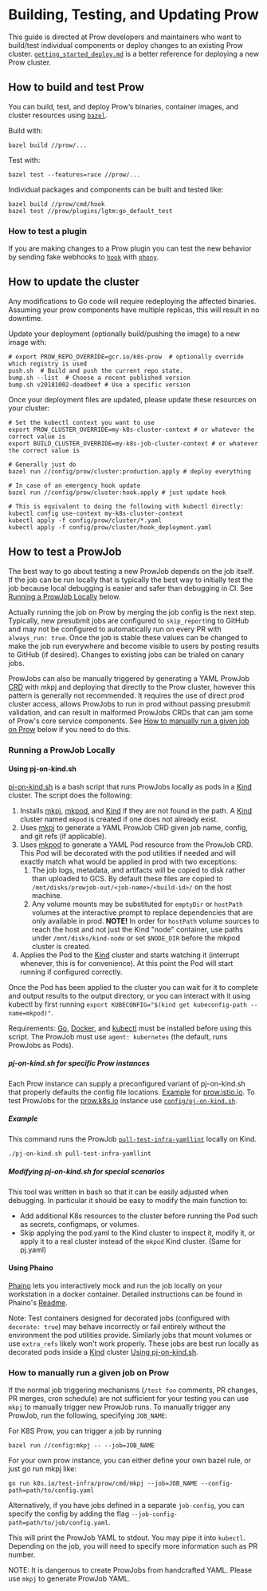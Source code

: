 # Building, Testing, and Updating Prow

This guide is directed at Prow developers and maintainers who want to build/test individual components or deploy changes to an existing Prow cluster. [`getting_started_deploy.md`](/prow/getting_started_deploy.md) is a better reference for deploying a new Prow cluster.

## How to build and test Prow

You can build, test, and deploy Prow’s binaries, container images, and cluster resources using [`bazel`](https://bazel.build).

Build with:
```shell
bazel build //prow/...
```
Test with:
```shell
bazel test --features=race //prow/...
```
Individual packages and components can be built and tested like:
```shell
bazel build //prow/cmd/hook
bazel test //prow/plugins/lgtm:go_default_test
```

### How to test a plugin

If you are making changes to a Prow plugin you can test the new behavior by sending fake webhooks to [`hook`](/prow/cmd/hook) with [`phony`](/prow/cmd/phony#phony).

## How to update the cluster

Any modifications to Go code will require redeploying the affected binaries.
Assuming your prow components have multiple replicas, this will result in no downtime.

Update your deployment (optionally build/pushing the image) to a new image with:
```shell
# export PROW_REPO_OVERRIDE=gcr.io/k8s-prow  # optionally override which registry is used
push.sh  # Build and push the current repo state.
bump.sh --list  # Choose a recent published version
bump.sh v20181002-deadbeef # Use a specific version
```

Once your deployment files are updated, please update these resources on your cluster:

```shell
# Set the kubectl context you want to use
export PROW_CLUSTER_OVERRIDE=my-k8s-cluster-context # or whatever the correct value is
export BUILD_CLUSTER_OVERRIDE=my-k8s-job-cluster-context # or whatever the correct value is

# Generally just do
bazel run //config/prow/cluster:production.apply # deploy everything

# In case of an emergency hook update
bazel run //config/prow/cluster:hook.apply # just update hook

# This is equivalent to doing the following with kubectl directly:
kubectl config use-context my-k8s-cluster-context
kubectl apply -f config/prow/cluster/*.yaml
kubectl apply -f config/prow/cluster/hook_deployment.yaml
```

## How to test a ProwJob

The best way to go about testing a new ProwJob depends on the job itself. If the
job can be run locally that is typically the best way to initially test the job
because local debugging is easier and safer than debugging in CI. See
[Running a ProwJob Locally](#running-a-prowjob-locally) below.

Actually running the job on Prow by merging the job config is the next step.
Typically, new presubmit jobs are configured to `skip_report`ing to GitHub and
may not be configured to automatically run on every PR with `always_run: true`.
Once the job is stable these values can be changed to make the job run everywhere
and become visible to users by posting results to GitHub (if desired). Changes
to existing jobs can be trialed on canary jobs.

ProwJobs can also be manually triggered by generating a YAML ProwJob [CRD](https://kubernetes.io/docs/concepts/extend-kubernetes/api-extension/custom-resources/)
with mkpj and deploying that directly to the Prow cluster, however this pattern
is generally not recommended. It requires the use of direct prod cluster access,
allows ProwJobs to run in prod without passing presubmit validation, and can result
in malformed ProwJobs CRDs that can jam some of Prow's core service components.
See [How to manually run a given job on Prow](#how-to-manually-run-a-given-job-on-prow)
below if you need to do this.

### Running a ProwJob Locally

#### Using pj-on-kind.sh
[pj-on-kind.sh] is a bash script that runs ProwJobs locally as pods in a [Kind] cluster.
The script does the following:
1. Installs [mkpj], [mkpod], and [Kind] if they are not found in the path. A [Kind]
cluster named `mkpod` is created if one does not already exist.
1. Uses [mkpj] to generate a YAML ProwJob CRD given job name, config, and git refs (if applicable).
1. Uses [mkpod] to generate a YAML Pod resource from the ProwJob CRD. This Pod will
be decorated with the pod utilities if needed and will exactly match what would be
applied in prod with two exceptions:
	1. The job logs, metadata, and artifacts will be copied to disk rather than
	uploaded to GCS. By default these files are copied to `/mnt/disks/prowjob-out/<job-name>/<build-id>/`
	on the host machine.
	1. Any volume mounts may be substituted for `emptyDir` or `hostPath` volumes at the
	interactive prompt to replace dependencies that are only available in prod.
	__NOTE!__ In order for `hostPath` volume sources to reach the host and not just the Kind "node" container,
	use paths under `/mnt/disks/kind-node` or set `$NODE_DIR` before the mkpod cluster is created.
1. Applies the Pod to the [Kind] cluster and starts watching it (interrupt whenever,
this is for convenience). At this point the Pod will start running if configured
correctly.

Once the Pod has been applied to the cluster you can wait for it to complete and output
results to the output directory, or you can interact with it using kubectl by first
running `export KUBECONFIG="$(kind get kubeconfig-path --name=mkpod)"`.

Requirements: [Go], [Docker], and [kubectl] must be installed before using this script.
The ProwJob must use `agent: kubernetes` (the default, runs ProwJobs as Pods).

##### pj-on-kind.sh for specific Prow instances
Each Prow instance can supply a preconfigured variant of pj-on-kind.sh that properly
defaults the config file locations. [Example](https://github.com/istio/test-infra/blob/01167b0dc9cb19bee40aa8dff958f526cfeeb570/prow/pj-on-kind.sh)
for [prow.istio.io](https://prow.istio.io).
To test ProwJobs for the [prow.k8s.io] instance use [`config/pj-on-kind.sh`](/config/pj-on-kind.sh).

##### Example
This command runs the ProwJob [`pull-test-infra-yamllint`](https://github.com/kubernetes/test-infra/blob/170921984a34ca40f2763f9e71d6ce6e033dec03/config/jobs/kubernetes/test-infra/test-infra-presubmits.yaml#L94-L107) locally on Kind.
```sh
./pj-on-kind.sh pull-test-infra-yamllint
```

##### Modifying pj-on-kind.sh for special scenarios
This tool was written in bash so that it can be easily adjusted when debugging.
In particular it should be easy to modify the main function to:
* Add additional K8s resources to the cluster before running the Pod such as
secrets, configmaps, or volumes.
* Skip applying the pod.yaml to the Kind cluster to inspect it, modify it, or apply it to
a real cluster instead of the `mkpod` Kind cluster. (Same for pj.yaml)


#### Using Phaino
[Phaino](/prow/cmd/phaino) lets you interactively mock and run the job locally on
your workstation in a docker container. Detailed instructions can be found in
Phaino's [Readme](/prow/cmd/phaino/README.md).

Note: Test containers designed for decorated jobs (configured with `decorate: true`)
may behave incorrectly or fail entirely without the environment the pod utilities
provide. Similarly jobs that mount volumes or use `extra_refs` likely won't work
properly.
These jobs are best run locally as decorated pods inside a [Kind] cluster [Using pj-on-kind.sh](#using-pj-on-kindsh).

### How to manually run a given job on Prow

If the normal job triggering mechanisms (`/test foo` comments, PR changes, PR
merges, cron schedule) are not sufficient for your testing you can use `mkpj` to
manually trigger new ProwJob runs.
To manually trigger any ProwJob, run the following, specifying `JOB_NAME`:

For K8S Prow, you can trigger a job by running
```shell
bazel run //config:mkpj -- --job=JOB_NAME
```

For your own prow instance, you can either define your own bazel rule, or
just go run mkpj like:
```shell
go run k8s.io/test-infra/prow/cmd/mkpj --job=JOB_NAME --config-path=path/to/config.yaml
```

Alternatively, if you have jobs defined in a separate `job-config`, you can
specify the config by adding the flag `--job-config-path=path/to/job/config.yaml`.

This will print the ProwJob YAML to stdout. You may pipe it into `kubectl`.
Depending on the job, you will need to specify more information such as PR
number.

NOTE: It is dangerous to create ProwJobs from handcrafted YAML. Please use `mkpj`
to generate ProwJob YAML.

[prow.k8s.io]: https://prow.k8s.io
[Go]: https://golang.org/doc/install
[Docker]: https://docs.docker.com/install/
[kubectl]: https://kubernetes.io/docs/tasks/tools/install-kubectl/
[Kind]: https://sigs.k8s.io/kind
[mkpj]: /prow/cmd/mkpj
[mkpod]: /prow/cmd/mkpod
[pj-on-kind.sh]: /prow/pj-on-kind.sh
